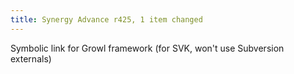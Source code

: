 ```yaml
---
title: Synergy Advance r425, 1 item changed
---
```


Symbolic link for Growl framework (for SVK, won't use Subversion externals)

